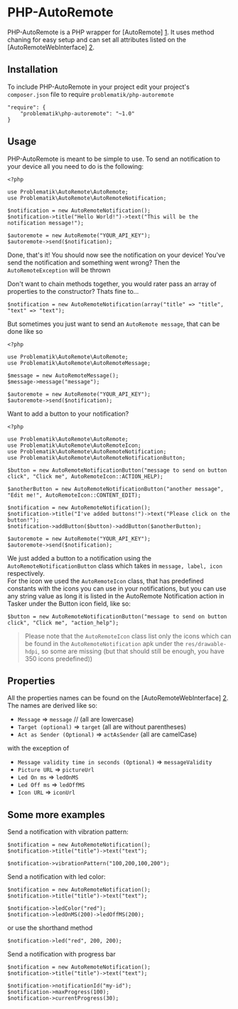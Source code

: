 # PHP-AutoRemote

PHP-AutoRemote is a PHP wrapper for [AutoRemote] [1]. It uses method chaning for easy setup and can set all attributes listed on the [AutoRemoteWebInterface] [2].

## Installation

To include PHP-AutoRemote in your project edit your project's `composer.json` file to require `problematik/php-autoremote`
```
"require": {
    "problematik\php-autoremote": "~1.0"
}
```
## Usage

PHP-AutoRemote is meant to be simple to use.
To send an notification to your device all you need to do is the following:
```
<?php

use Problematik\AutoRemote\AutoRemote;
use Problematik\AutoRemote\AutoRemoteNotification;

$notification = new AutoRemoteNotification();
$notification->title("Hello World!")->text("This will be the notification message!");

$autoremote = new AutoRemote("YOUR_API_KEY");
$autoremote->send($notification);
```
Done, that's it! You should now see the notification on your device!
You've send the notification and something went wrong? Then the `AutoRemoteException` will be thrown

Don't want to chain methods together, you would rater pass an array of properties to the constructor? Thats fine to...
```
$notification = new AutoRemoteNotification(array("title" => "title", "text" => "text");
```
But sometimes you just want to send an `AutoRemote message`, that can be done like so
```
<?php

use Problematik\AutoRemote\AutoRemote;
use Problematik\AutoRemote\AutoRemoteMessage;

$message = new AutoRemoteMessage();
$message->message("message");

$autoremote = new AutoRemote("YOUR_API_KEY");
$autoremote->send($notification);
```

Want to add a button to your notification?
```
<?php

use Problematik\AutoRemote\AutoRemote;
use Problematik\AutoRemote\AutoRemoteIcon;
use Problematik\AutoRemote\AutoRemoteNotification;
use Problematik\AutoRemote\AutoRemoteNotificationButton;

$button = new AutoRemoteNotificationButton("message to send on button click", "Click me", AutoRemoteIcon::ACTION_HELP);

$anotherButton = new AutoRemoteNotificationButton("another message", "Edit me!", AutoRemoteIcon::CONTENT_EDIT);

$notification = new AutoRemoteNotification();
$notification->title("I've added buttons!")->text("Please click on the button!");
$notification->addButton($button)->addButton($anotherButton);

$autoremote = new AutoRemote("YOUR_API_KEY");
$autoremote->send($notification);
```
We just added a button to a notification using the `AutoRemoteNotificationButton` class which takes in `message, label, icon` respectively.  
For the icon we used the `AutoRemoteIcon` class, that has predefined constants with the icons you can use in your notifications, but you can use any string value as long it is listed in the AutoRemote Notification action in Tasker under the Button icon field, like so:
```
$button = new AutoRemoteNotificationButton("message to send on button click", "Click me", "action_help");
```
> Please note that the `AutoRemoteIcon` class list only the icons which can be found in the `AutoRemoteNotification` apk under the `res/drawable-hdpi`, so some are missing (but that should still be enough, you have 350 icons predefined))

## Properties
All the properties names can be found on the [AutoRemoteWebInterface] [2].
The names are derived like so:

* `Message` => `message` // (all are lowercase)
* `Target (optional)` => `target` (all are without parentheses)
* `Act as Sender (Optional)` => `actAsSender` (all are camelCase)

with the exception of

* `Message validity time in seconds (Optional)` => `messageValidity`
* `Picture URL` => `pictureUrl`
* `Led On ms` => `ledOnMS`
* `Led Off ms` => `ledOffMS`
* `Icon URL` => `iconUrl`

## Some more examples
Send a notification with vibration pattern:
```
$notification = new AutoRemoteNotification();
$notification->title("title")->text("text");

$notification->vibrationPattern("100,200,100,200");
```
Send a notification with led color:
```
$notification = new AutoRemoteNotification();
$notification->title("title")->text("text");

$notification->ledColor("red");
$notification->ledOnMS(200)->ledOffMS(200);
```
or use the shorthand method
```
$notification->led("red", 200, 200);
```
Send a notification with progress bar
```
$notification = new AutoRemoteNotification();
$notification->title("title")->text("text");

$notification->notificationId("my-id");
$notification->maxProgress(100);
$notification->currentProgress(30);
```


[1]:http://joaoapps.com/autoremote/
[2]:http://autoremotejoaomgcd.appspot.com/
